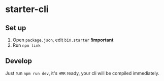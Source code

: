 # starter-cli

## Set up

1. Open `package.json`, edit `bin.starter` **!important**
2. Run `npm link`

## Develop

Just run `npm run dev`, it's `HMR` ready, your cli will be compiled immediately.

